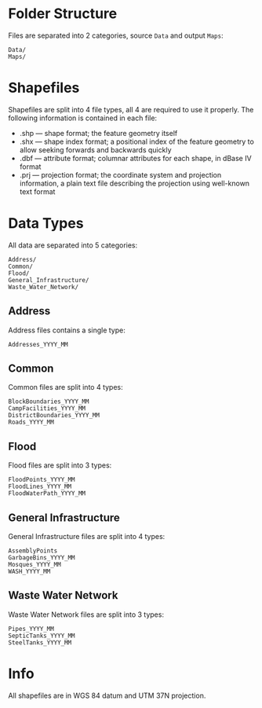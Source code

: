 # Folder Structure

Files are separated into 2 categories, source `Data` and output `Maps`:

```
Data/
Maps/
```

# Shapefiles

Shapefiles are split into 4 file types, all 4 are required to use it properly. The following information is contained in each file:

- .shp — shape format; the feature geometry itself
- .shx — shape index format; a positional index of the feature geometry to allow seeking forwards and backwards quickly
- .dbf — attribute format; columnar attributes for each shape, in dBase IV format
- .prj — projection format; the coordinate system and projection information, a plain text file describing the projection using well-known text format

# Data Types

All data are separated into 5 categories:

```
Address/
Common/
Flood/
General_Infrastructure/ 
Waste_Water_Network/
```

## Address

Address files contains a single type:

```
Addresses_YYYY_MM
```

## Common

Common files are split into 4 types:

```
BlockBoundaries_YYYY_MM
CampFacilities_YYYY_MM
DistrictBoundaries_YYYY_MM
Roads_YYYY_MM
```

## Flood

Flood files are split into 3 types:

```
FloodPoints_YYYY_MM
FloodLines_YYYY_MM
FloodWaterPath_YYYY_MM
```

## General Infrastructure

General Infrastructure files are split into 4 types:

```
AssemblyPoints
GarbageBins_YYYY_MM
Mosques_YYYY_MM
WASH_YYYY_MM
```

## Waste Water Network

Waste Water Network files are split into 3 types:

```
Pipes_YYYY_MM
SepticTanks_YYYY_MM
SteelTanks_YYYY_MM
```

# Info

All shapefiles are in WGS 84 datum and UTM 37N projection.
